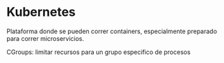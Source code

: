 # Kubernetes

Plataforma donde se pueden correr containers, especialmente preparado para correr microservicios.

CGroups: limitar recursos para un grupo especifico de procesos

